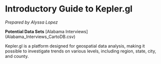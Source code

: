 # Introductory Guide to Kepler.gl
_Prepared by Alyssa Lopez_

**Potential Data Sets**
       [Alabama Interviews] (Alabama_Interviews_CartoDB.csv)    

Kepler.gl is a platform designed for geospatial data analysis, making it possible to investigate trends on various levels, including region, state, city, and county.
